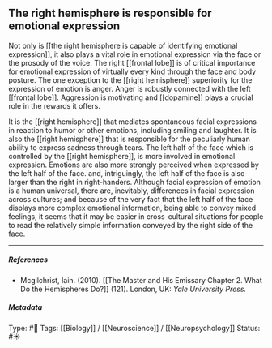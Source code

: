 ## The right hemisphere is responsible for emotional expression  # 

Not only is [[the right hemisphere is capable of identifying emotional expression]], it also plays a vital role in emotional expression via the face or the prosody of the voice. The right [[frontal lobe]] is of critical importance for emotional expression of virtually every kind through the face and body posture. The one exception to the [[right hemisphere]] superiority for the expression of emotion is anger. Anger is robustly connected with the left [[frontal lobe]]. Aggression is motivating and [[dopamine]] plays a crucial role in the rewards it offers.

It is the [[right hemisphere]] that mediates spontaneous facial expressions in reaction to humor or other emotions, including smiling and laughter. It is also the [[right hemisphere]] that is responsible for the peculiarly human ability to express sadness through tears. The left half of the face which is controlled by the [[right hemisphere]], is more involved in emotional expression. Emotions are also more strongly perceived when expressed by the left half of the face. and, intriguingly, the left half of the face is also larger than the right in right-handers. Although facial expression of emotion is a human universal, there are, inevitably, differences in facial expression across cultures; and because of the very fact that the left half of the face displays more complex emotional information, being able to convey mixed feelings, it seems that it may be easier in cross-cultural situations for people to read the relatively simple information conveyed by the right side of the face.

___

##### References

- Mcgilchrist, Iain. (2010). [[The Master and His Emissary Chapter 2. What Do the Hemispheres Do?]] (121). London, UK: _Yale University Press._

##### Metadata

Type: #🔴 
Tags: [[Biology]] / [[Neuroscience]] / [[Neuropsychology]] 
Status: #☀️ 